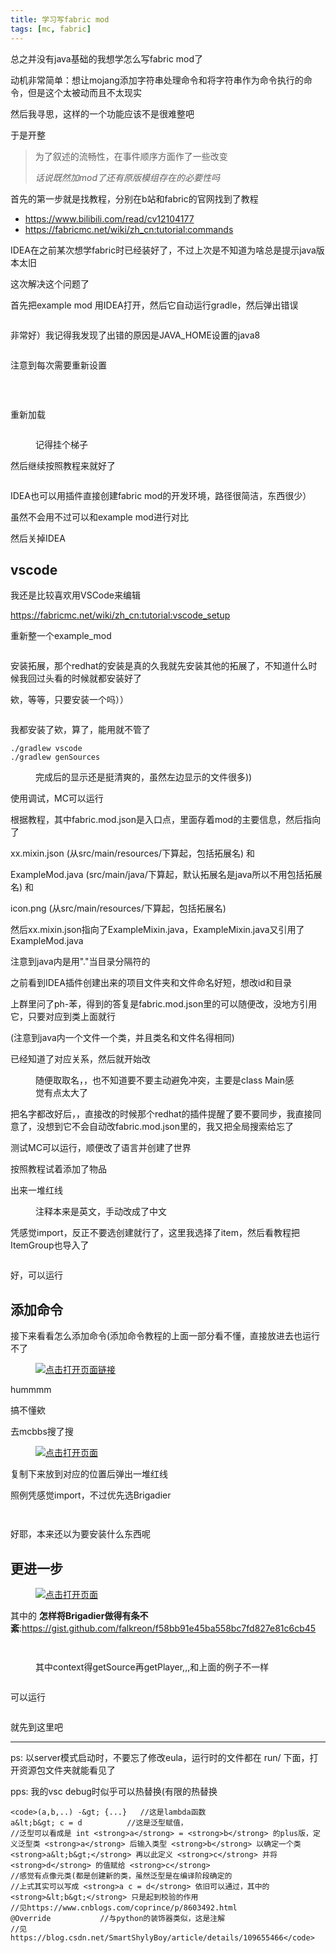 ```yaml
---
title: 学习写fabric mod
tags: [mc, fabric]
---
```

总之并没有java基础的我想学怎么写fabric mod了

动机非常简单：想让mojang添加字符串处理命令和将字符串作为命令执行的命令，但是这个太被动而且不太现实

然后我寻思，这样的一个功能应该不是很难整吧

于是开整

<!--truncate-->

> 为了叙述的流畅性，在事件顺序方面作了一些改变
>
> *话说既然加mod了还有原版模组存在的必要性吗*



首先的第一步就是找教程，分别在b站和fabric的官网找到了教程



- <a href="https://www.bilibili.com/read/cv12104177" target="_blank"
            rel="noreferrer noopener">https://www.bilibili.com/read/cv12104177</a>
- <a href="https://fabricmc.net/wiki/zh_cn:tutorial:commands" target="_blank"
            rel="noreferrer noopener">https://fabricmc.net/wiki/zh_cn:tutorial:commands</a>



IDEA在之前某次想学fabric时已经装好了，不过上次是不知道为啥总是提示java版本太旧

这次解决这个问题了

首先把example mod 用IDEA打开，然后它自动运行gradle，然后弹出错误


<figure class="wp-block-image size-full"><img src="http://sch246.top:2333/wp-content/uploads/2022/03/image-33.png" alt="" class="wp-image-558" /></figure>


非常好）我记得我发现了出错的原因是JAVA_HOME设置的java8


<figure class="wp-block-image size-large"><img src="http://sch246.top:2333/wp-content/uploads/2022/03/image-34-1024x270.png" alt="" class="wp-image-559" />
</figure>


注意到每次需要重新设置


<img src="http://sch246.top:2333/wp-content/uploads/2022/03/image-35.png" alt="" class="wp-image-560" />
<img src="http://sch246.top:2333/wp-content/uploads/2022/03/image-36-1024x708.png" alt=""
                class="wp-image-561" />



<figure class="wp-block-image size-full"><img src="http://sch246.top:2333/wp-content/uploads/2022/03/image-37.png" alt="" class="wp-image-562" /></figure>


重新加载


<figure class="wp-block-image size-full"><img src="http://sch246.top:2333/wp-content/uploads/2022/03/image-38.png" alt="" class="wp-image-563" /></figure>



<figure class="wp-block-image size-full"><img src="http://sch246.top:2333/wp-content/uploads/2022/03/image-39.png" alt="" class="wp-image-564" />
    <figcaption>记得挂个梯子</figcaption>
</figure>


然后继续按照教程来就好了


<figure class="wp-block-image size-full"><img src="http://sch246.top:2333/wp-content/uploads/2022/03/image-40.png" alt="" class="wp-image-565" /></figure>


IDEA也可以用插件直接创建fabric mod的开发环境，路径很简洁，东西很少）

虽然不会用不过可以和example mod进行对比

然后关掉IDEA


## vscode


我还是比较喜欢用VSCode来编辑

<a href="https://fabricmc.net/wiki/zh_cn:tutorial:vscode_setup">https://fabricmc.net/wiki/zh_cn:tutorial:vscode_setup</a>


重新整一个example_mod


<figure class="wp-block-image size-full"><img src="http://sch246.top:2333/wp-content/uploads/2022/03/image-42.png" alt="" class="wp-image-567" /></figure>


安装拓展，那个redhat的安装是真的久我就先安装其他的拓展了，不知道什么时候我回过头看的时候就都安装好了

欸，等等，只要安装一个吗））


<figure class="wp-block-image size-full"><img src="http://sch246.top:2333/wp-content/uploads/2022/03/12AF0_CDKD751YW0.jpg" alt="" class="wp-image-595" />
</figure>


我都安装了欸，算了，能用就不管了


```
./gradlew vscode
./gradlew genSources
```


<figure class="wp-block-image size-full"><img src="http://sch246.top:2333/wp-content/uploads/2022/03/TEMNAZYOUOVTD4ABA27BA5.png" alt=""
        class="wp-image-568" />
    <figcaption>完成后的显示还是挺清爽的，虽然左边显示的文件很多))</figcaption>
</figure>


使用调试，MC可以运行

根据教程，其中fabric.mod.json是入口点，里面存着mod的主要信息，然后指向了

xx.mixin.json (从src/main/resources/下算起，包括拓展名) 和

ExampleMod.java (src/main/java/下算起，默认拓展名是java所以不用包括拓展名) 和

icon.png (从src/main/resources/下算起，包括拓展名)

然后xx.mixin.json指向了ExampleMixin.java，ExampleMixin.java又引用了ExampleMod.java

注意到java内是用"."当目录分隔符的



之前看到IDEA插件创建出来的项目文件夹和文件命名好短，想改id和目录

上群里问了ph-苯，得到的答复是fabric.mod.json里的可以随便改，没地方引用它，只要对应到类上面就行

(注意到java内一个文件一个类，并且类名和文件名得相同)

已经知道了对应关系，然后就开始改


<figure class="wp-block-image size-full"><img src="http://sch246.top:2333/wp-content/uploads/2022/03/image-43.png" alt="" class="wp-image-569" />
    <figcaption>随便取取名，，也不知道要不要主动避免冲突，主要是class Main感觉有点太大了</figcaption>
</figure>


把名字都改好后，，直接改的时候那个redhat的插件提醒了要不要同步，我直接同意了，没想到它不会自动改fabric.mod.json里的，我又把全局搜索给忘了

测试MC可以运行，顺便改了语言并创建了世界

按照教程试着添加了物品

出来一堆红线


<figure class="wp-block-image size-full"><img src="http://sch246.top:2333/wp-content/uploads/2022/03/image-51.png" alt="" class="wp-image-588" />
    <figcaption>注释本来是英文，手动改成了中文</figcaption>
</figure>


凭感觉import，反正不要选创建就行了，这里我选择了item，然后看教程把ItemGroup也导入了


<figure class="wp-block-image size-full"><img src="http://sch246.top:2333/wp-content/uploads/2022/03/image-52.png" alt="" class="wp-image-589" /></figure>


好，可以运行


## 添加命令


接下来看看怎么添加命令(添加命令教程的上面一部分看不懂，直接放进去也运行不了


<figure class="wp-block-image size-large"><a href="https://fabricmc.net/wiki/zh_cn:tutorial:commands#%E6%B3%A8%E5%86%8C%E5%91%BD%E4%BB%A4" target="_blank"
        rel="noopener"><img src="http://sch246.top:2333/wp-content/uploads/2022/03/image-44-1024x616.png" alt="点击打开页面链接"
            class="wp-image-581" /></a></figure>


hummmm

搞不懂欸

去mcbbs搜了搜


<figure class="wp-block-image size-full"><a href="https://www.mcbbs.net/thread-1258562-1-1.html#pid23355721" target="_blank" rel="noopener"><img src="http://sch246.top:2333/wp-content/uploads/2022/03/image-45.png" alt="点击打开页面" class="wp-image-582" /></a></figure>


复制下来放到对应的位置后弹出一堆红线

照例凭感觉import，不过优先选Brigadier


<figure class="wp-block-image size-full"><img src="http://sch246.top:2333/wp-content/uploads/2022/03/image-46.png" alt="" class="wp-image-583" /></figure>



<figure class="wp-block-image size-full"><img src="http://sch246.top:2333/wp-content/uploads/2022/03/8NLTAEBQRRCDGL.jpg" alt="" class="wp-image-597" /></figure>


好耶，本来还以为要安装什么东西呢


## 更进一步



<figure class="wp-block-image size-full"><a href="https://fabricmc.net/wiki/zh_cn:tutorial:list_of_useful_gists" target="_blank" rel="noopener"><img src="http://sch246.top:2333/wp-content/uploads/2022/03/image-47.png" alt="点击打开页面" class="wp-image-584" /></a></figure>


其中的 <strong>怎样将Brigadier做得有条不紊</strong>:<a href="https://gist.github.com/falkreon/f58bb91e45ba558bc7fd827e81c6cb45">https://gist.github.com/falkreon/f58bb91e45ba558bc7fd827e81c6cb45</a>



<figure class="wp-block-image size-full"><img src="http://sch246.top:2333/wp-content/uploads/2022/03/image-48.png" alt="" class="wp-image-585" /></figure>



<figure class="wp-block-image size-full"><img src="http://sch246.top:2333/wp-content/uploads/2022/03/image-49.png" alt="" class="wp-image-586" /></figure>



<figure class="wp-block-image size-full"><img src="http://sch246.top:2333/wp-content/uploads/2022/03/image-50.png" alt="" class="wp-image-587" />
    <figcaption>其中context得getSource再getPlayer,,,和上面的例子不一样</figcaption>
</figure>



<figure class="wp-block-image size-full"><img src="http://sch246.top:2333/wp-content/uploads/2022/03/image-53.png" alt="" class="wp-image-590" /></figure>


可以运行


<figure class="wp-block-image size-full"><img src="http://sch246.top:2333/wp-content/uploads/2022/03/image-54.png" alt="" class="wp-image-591" /></figure>


就先到这里吧


<hr class="wp-block-separator has-css-opacity" />


ps: 以server模式启动时，不要忘了修改eula，运行时的文件都在 run/ 下面，打开资源包文件夹就能看见了

pps: 我的vsc debug时似乎可以热替换(有限的热替换


```
<code>(a,b,..) -&gt; {...}   //这是lambda函数
a&lt;b&gt; c = d          //这是泛型赋值，
//泛型可以看成是 int <strong>a</strong> = <strong>b</strong> 的plus版，定义泛型类 <strong>a</strong> 后输入类型 <strong>b</strong> 以确定一个类 <strong>a&lt;b&gt;</strong> 再以此定义 <strong>c</strong> 并将 <strong>d</strong> 的值赋给 <strong>c</strong> 
//感觉有点像元类(都是创建新的类，虽然泛型是在编译阶段确定的
//上式其实可以写成 <strong>a c = d</strong> 依旧可以通过，其中的 <strong>&lt;b&gt;</strong> 只是起到校验的作用
//见https://www.cnblogs.com/coprince/p/8603492.html
@Override           //与python的装饰器类似，这是注解
//见 https://blog.csdn.net/SmartShylyBoy/article/details/109655466</code>
```